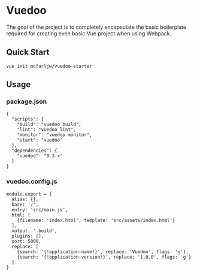 # Vuedoo

The goal of the project is to completely encapsulate the basic boilerplate required for creating even basic Vue project when using Webpack.

## Quick Start

```
vue init mcfarljw/vuedoo-starter
```

## Usage

### package.json

```
{
  "scripts": {
    "build": "vuedoo build",
    "lint": "vuedoo lint",
    "monitor": "vuedoo monitor",
    "start": "vuedoo"
  },
  "dependencies": {
    "vuedoo": "0.3.x"
  }
}
```

### vuedoo.config.js

```
module.export = {
  alias: {},
  base: '/',
  entry: 'src/main.js',
  html: [
    {filename: 'index.html', template: 'src/assets/index.html'}
  ],
  output: '.build',
  plugins: [],
  port: 5000,
  replace: [
    {search: '{!application-name!}', replace: 'Vuedoo', flags: 'g'},
    {search: '{!application-version!}', replace: '1.0.0', flags: 'g'}
  ]
}
```
